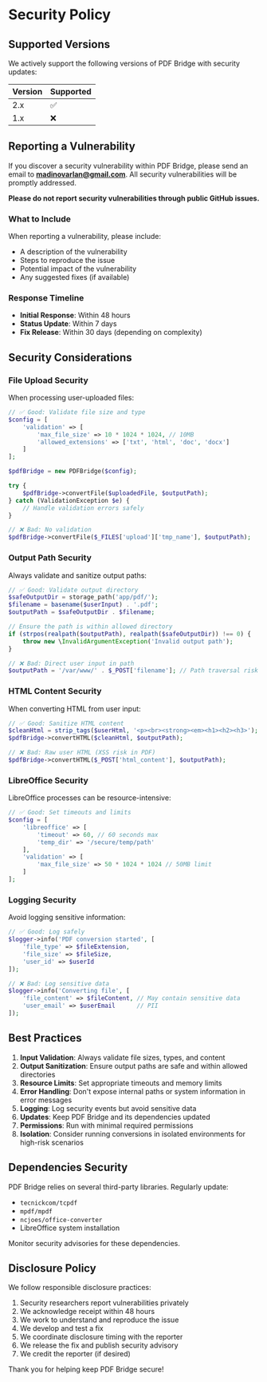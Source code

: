 # Security Policy

## Supported Versions

We actively support the following versions of PDF Bridge with security updates:

| Version | Supported          |
| ------- | ------------------ |
| 2.x     | :white_check_mark: |
| 1.x     | :x:                |

## Reporting a Vulnerability

If you discover a security vulnerability within PDF Bridge, please send an email to **madinovarlan@gmail.com**. All security vulnerabilities will be promptly addressed.

**Please do not report security vulnerabilities through public GitHub issues.**

### What to Include

When reporting a vulnerability, please include:

- A description of the vulnerability
- Steps to reproduce the issue
- Potential impact of the vulnerability
- Any suggested fixes (if available)

### Response Timeline

- **Initial Response**: Within 48 hours
- **Status Update**: Within 7 days
- **Fix Release**: Within 30 days (depending on complexity)

## Security Considerations

### File Upload Security

When processing user-uploaded files:

```php
// ✅ Good: Validate file size and type
$config = [
    'validation' => [
        'max_file_size' => 10 * 1024 * 1024, // 10MB
        'allowed_extensions' => ['txt', 'html', 'doc', 'docx']
    ]
];

$pdfBridge = new PDFBridge($config);

try {
    $pdfBridge->convertFile($uploadedFile, $outputPath);
} catch (ValidationException $e) {
    // Handle validation errors safely
}
```

```php
// ❌ Bad: No validation
$pdfBridge->convertFile($_FILES['upload']['tmp_name'], $outputPath);
```

### Output Path Security

Always validate and sanitize output paths:

```php
// ✅ Good: Validate output directory
$safeOutputDir = storage_path('app/pdf/');
$filename = basename($userInput) . '.pdf';
$outputPath = $safeOutputDir . $filename;

// Ensure the path is within allowed directory
if (strpos(realpath($outputPath), realpath($safeOutputDir)) !== 0) {
    throw new \InvalidArgumentException('Invalid output path');
}
```

```php
// ❌ Bad: Direct user input in path
$outputPath = '/var/www/' . $_POST['filename']; // Path traversal risk
```

### HTML Content Security

When converting HTML from user input:

```php
// ✅ Good: Sanitize HTML content
$cleanHtml = strip_tags($userHtml, '<p><br><strong><em><h1><h2><h3>');
$pdfBridge->convertHTML($cleanHtml, $outputPath);
```

```php
// ❌ Bad: Raw user HTML (XSS risk in PDF)
$pdfBridge->convertHTML($_POST['html_content'], $outputPath);
```

### LibreOffice Security

LibreOffice processes can be resource-intensive:

```php
// ✅ Good: Set timeouts and limits
$config = [
    'libreoffice' => [
        'timeout' => 60, // 60 seconds max
        'temp_dir' => '/secure/temp/path'
    ],
    'validation' => [
        'max_file_size' => 50 * 1024 * 1024 // 50MB limit
    ]
];
```

### Logging Security

Avoid logging sensitive information:

```php
// ✅ Good: Log safely
$logger->info('PDF conversion started', [
    'file_type' => $fileExtension,
    'file_size' => $fileSize,
    'user_id' => $userId
]);
```

```php
// ❌ Bad: Log sensitive data
$logger->info('Converting file', [
    'file_content' => $fileContent, // May contain sensitive data
    'user_email' => $userEmail      // PII
]);
```

## Best Practices

1. **Input Validation**: Always validate file sizes, types, and content
2. **Output Sanitization**: Ensure output paths are safe and within allowed directories
3. **Resource Limits**: Set appropriate timeouts and memory limits
4. **Error Handling**: Don't expose internal paths or system information in error messages
5. **Logging**: Log security events but avoid sensitive data
6. **Updates**: Keep PDF Bridge and its dependencies updated
7. **Permissions**: Run with minimal required permissions
8. **Isolation**: Consider running conversions in isolated environments for high-risk scenarios

## Dependencies Security

PDF Bridge relies on several third-party libraries. Regularly update:

- `tecnickcom/tcpdf`
- `mpdf/mpdf`
- `ncjoes/office-converter`
- LibreOffice system installation

Monitor security advisories for these dependencies.

## Disclosure Policy

We follow responsible disclosure practices:

1. Security researchers report vulnerabilities privately
2. We acknowledge receipt within 48 hours
3. We work to understand and reproduce the issue
4. We develop and test a fix
5. We coordinate disclosure timing with the reporter
6. We release the fix and publish security advisory
7. We credit the reporter (if desired)

Thank you for helping keep PDF Bridge secure!

